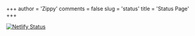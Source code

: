 +++
author = 'Zippy'
comments = false
slug = 'status'
title = 'Status Page'
+++

[![Netlify Status](https://api.netlify.com/api/v1/badges/465a6cb8-7dcd-4672-8003-651ad9c72cc1/deploy-status)](https://app.netlify.com/sites/techrelayblog/deploys)

